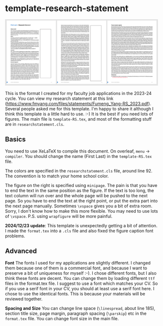 # template-research-statement

![Preview](preview.png)

This is the format I created for my faculty job applications in the 2023-24 cycle. You can view my research statement at this link (https://www.fmyang.com/files/statements/Fumeng_Yang-RS_2023.pdf). Several people asked me for this template. I'm happy to share it although I think this template is a little hard to use. :-) It is the best if you need lots of figures. The main file is `template-RS.tex`, and most of the formatting stuff are in `researchstatement.cls`.

## Basics

You need to use XeLaTeX to compile this document. On overleaf, `menu` → `compiler`. You should change the name (First Last) in the `template-RS.tex` file.


The colors are specified in the `researchstatement.cls` file, around line 92. The convention is to match your home school color.

The figure on the right is specified using `minipage`. The pain is that you have to end the text in the same position as the figure. If the text is too long, the text column will run over and the whole page will be pushed to the next page. So you have to end the text at the right point, or put the extra part into the next page manually. Sometimes `\vspace` gives you a bit of extra room. Sorry, I don't know how to make this more flexible. You may need to use lots of `\vspace`. P.S. using `wrapfigure` will be more painful.


**2024/12/23 update**: This template is unexpectedly getting a bit of attention. I made the `format.tex` into a `.cls` file and also fixed the figure caption font problems. 

## Advanced

**Font** The fonts I used for my applications are slightly different. I changed them because one of them is a commercial font, and because I want to preserve a bit of uniqueness for myself :-). I chose different fonts, but I also think these fonts are decent. You can change them by loading different `ttf` files in the format.tex file. I suggest to use a font which matches your CV. So if you use a serif font in your CV, you should at least use a serif font here. I chose to use the identical fonts. This is because your materials will be reviewed together.

**Spacing and Size** You can change line space (`\linespread`, about line 185), section title size, page margin, paragraph spacing (`\parskip`) etc in the `format.tex` file. You can change font size in the main file.

